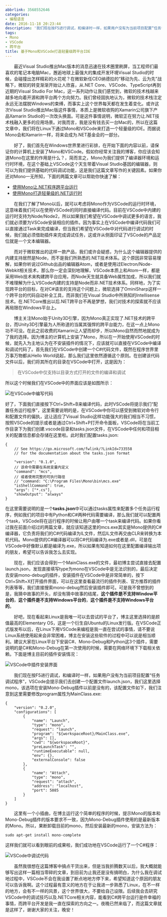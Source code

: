 ```yaml
---
abbrlink: 3568552646
categories:
- 编程语言
date: 2016-11-18 20:23:44
description: '我们现在按F5进行调试，和编译时一样，如果用户没有为当前项目配置“任务调试程序”，VSCode会提示我们去创建一个配置文件launch.json，我们这里选择mono，该选项在安装Mono-Debug插件以前是没有的，该配置文件如下，我们注意到这里需要修改program属性为MainClass.exe:'
tags:
- Mono
- VSCode
- 跨平台
title: 基于Mono和VSCode打造轻量级跨平台IDE
---
```


&emsp;&emsp;最近Visual Studio推出Mac版本的消息迅速在技术圈里刷屏，当工程师们最喜欢的笔记本电脑Mac，邂逅地球上最强大的集成开发环境Visual Studio的时候，会碰撞出怎样精彩的火花呢？在微软新任CEO纳德拉的“移动为先、云为先”战略下，微软的转变渐渐开始让人欣喜，从.NET Core、VSCode、TypeScript再到近期的Visual Studio For Mac，这一系列动作让我们感觉到，微软的技术栈越来越多地向着开源和跨平台两个方向努力。我们曾经固执地认为，微软的技术栈注定永远无法摆脱Windows的束缚，而事实上这个世界每天都在发生着变化。或许这次Visual Studio推出Mac版这件事情，本质上是微软收购的Xamarin公司旗下产品Xamarin Studio的一次改头换面。可是这件事情说明，微软正在努力让.NET技术栈融入更多的应用场景。对我而言，我是没有钱去买一台Mac的，所以在这篇文章中，我们将在Linux下通过Mono和VSCode来打造一个轻量级的IDE。而据说Mono会和Xamarin一样，将来会成为.NET基金会的一部分。

<!--more-->

&emsp;&emsp;好了，我们首先在Windows世界里进行彩排，在开始下面的内容以前，请保证你的计算机上安装了Mono和VSCode。假如你经常关注我的博客，你应该会知道Mono在这里的作用是什么？，简而言之，Mono为我们提供了编译器环境和运行时环境，在这个基础上VSCode这个天生带着Visual Studio基因的编辑器，则可以为我们提供基础的代码调试功能，这是我们这篇文章写作的关键因素。如果你还对Mono一无所知，下面的两篇文章可以帮助你快速了解：

* [使用Mono让.NET程序跨平台运行](http://qinyuanpei/2016/03/06/make-dotnet-run-in-cross-platform-with-mono.html)
* [使用Mono打造轻量级的.NET运行时](http://qinyuanpei.com/2016/03/25/build-light-weight-runtime-for-dotnet-with-mono.html)

&emsp;&emsp;在我们了解了Mono以后，就可以考虑将Mono作为VSCode的运行时环境，这意味着我们可以在使用VSCode的同时直接编译代码。目前在VSCode中内建的运行时支持为Node/Node2，所以如果我们希望在VSCode中调试更多的语言，我们就必须要为VSCode安装相应的插件。因为事实上在VSCode中编译代码我们可以直接通过Task来完成编译，但当我们希望在VSCode中对代码进行调试的时候，我们就必须借助插件来完成调试任务，这或许从侧面印证了VSCode的产品定位就是一个文本编辑器。

&emsp;&emsp;而对于微软推出的这样一款产品，我们或许会疑惑，为什么这个编辑器提供的内建支持居然是Node，而不是我们所熟悉的.NET技术体系。这个原因非常容易理解，如果你听说过Github出品的编辑器Atom，或者是使用过Electron/Node-Webkit相关技术，那么你一定会深刻地理解，VSCode本质上和Atom一样，都是采用Web技术来构建跨平台应用，而Node天生就具备Web属性加成，所以我们就不难理解为什么VSCode内建的支持是Node而非.NET技术体系。同样地，为了实现跨平台的目标，在对C#语言的支持这个问题上，微软选择了OminiSharp这样一个跨平台的代码自动补全工具，而非我们在Visual Studio中所熟知的Intellisense技术。在.NETCore推出以后.NET跨平台不再是梦想，我们对技术的探索就不应该再局限在Windows平台上。

&emsp;&emsp;博主关注Mono始于Unity3D引擎，因为Mono真正实现了.NET技术的跨平台，而Unity3D引擎最为人所称道的当属其强悍的跨平台能力，在这一点上Mono功不可没。在此之前收费的Xamarin让人望而却步，所以Mono自然而然地就成为了我的选择。因为博主的计算机上安装了Mono，所以在一开始使用VSCode的时候，就先入为主地认为在不安装插件的情况下，应该就可以直接在VSCode中编译和调试代码了。首先我们在VSCode中创建一个C#代码文件，既然在程序世界里万事万物都从Hello World说起，那么我们这里依然遵循这个原则。在创建该代码文件以后，我们将其所在的目录在VSCode中打开，这是因为：

> 在VSCode中仅支持以目录方式打开的文件的编译和调试

所以这个时候我们在VSCode中的界面应该是如图所示：

![在VSCode中编写代码](https://ww1.sinaimg.cn/large/4c36074fly1fzixygvqxsj20jg077aac.jpg)

好了，下面我们直接按下Ctrl+Shift+B来编译代码，此时VSCode将提示我们“配置任务运行程序”，这里需要说明的是，在VSCode中你可以感受到微软对命令行和配置文件的偏执，这让适应了Visual Studio这样功能强大的我们相当不习惯，按照VSCode的提示或者是通过Ctrl+Shift+P打开命令面板，VSCode将在当前工作目录下为我们创建.vscode目录和tasks.json文件，在VSCode中任何和项目相关的配置信息都会存储在这里啦。此时我们配置tasks.json:

```
{
    // See https://go.microsoft.com/fwlink/?LinkId=733558
    // for the documentation about the tasks.json format
    
    "version": "0.1.0",
    // 该命令需要在系统变量内定义
    "command": "mcs",
    // 或者使用完整的可执行路径
    // "command: "C:\Program Files\Mono\bin\mcs.exe"
    "isShellCommand": true,
    "args": ["*.cs"],
    "showOutput": "always"
}
```
在这里需要说明的是一个**tasks.json**中可以通过tasks属性来配置多个任务运行程序，例如我们的项目中有Python和C#两种代码需要编译，那么我们就可以配置两个task，VSCode将在运行程序的时候让用户由哪一个task来编译代码。如果你看过我在前面介绍过的两篇文章，就应该知道这里的mcs.exe其实是Mono提供的C#编译器，它负责将我们的C#代码编译为IL文件，然后IL文件再交由CLR来转换为本机代码。Mono提供的C#编译器可以将C#代码编译为.exe或者是.dll，可是在VSCode中好像默认都是编译为.exe，所以如果有知道如何在这里配置编译输出项的朋友，希望可以告诉我怎么去实现。

&emsp;&emsp;现在，我们应该会得到一个MainClass.exe的文件，最初博主尝试直接去配置launch.json，发现直接填写type为mono在VSCode中是无法识别的，最后决定去安装mono-debug的插件，安装插件在VSCode中是非常简单的，按下Ctrl+Shift+X打开插件界面，可以在这里查看最流行的插件列表、官方推荐的插件列表等等，我们直接搜索mono-debug然后安装插件即可。可是我不曾想到的是，我猜中故事的开头，却没有猜中故事的结尾，**这个插件是不支持Window平台的**，**这个插件是不支持Windows平台的**，**这个插件是不支持Windows平台的**。

&emsp;&emsp;好吧，现在看起来Linux是我唯一可以去尝试的平台了，博主这里选择的是颜值最高的Elementary OS，这是一个衍生自Ubuntu的Linux发行版。在VSCode正式版发布以后，在Linux下用VSCode来编程是我一直在尝试的事情，请不要说Linux系统使用起来会非常困难，博主在安装这些软件的过程中可以说是相当顺利。建议大家在Linux平台下安装C#、Mono-Debug和Python这3个插件，需要说明的是C#和Mono-Debug在第一次使用的时候，需要在网络环境下下载相关依赖。下面是博主目前的插件安装情况：

![VSCode中插件安装界面](https://ww1.sinaimg.cn/large/4c36074fly1fzixbdu00aj20910icq3j.jpg)

&emsp;&emsp;我们现在按F5进行调试，和编译时一样，如果用户没有为当前项目配置“任务调试程序”，VSCode会提示我们去创建一个配置文件launch.json，我们这里选择mono，该选项在安装Mono-Debug插件以前是没有的，该配置文件如下，我们注意到这里需要修改program属性为MainClass.exe:

```
{
    "version": "0.2.0",
    "configurations": [
        {
            "name": "Launch",
            "type": "mono",
            "request": "launch",
            "program": "${workspaceRoot}/MainClass.exe",
            "args": [],
            "cwd": "${workspaceRoot}",
            "preLaunchTask": "",
            "runtimeExecutable": null,
            "env": {},
            "externalConsole": false
        },
        {
            "name": "Attach",
            "type": "mono",
            "request": "attach",
            "address": "localhost",
            "port": 5085
        }
    ]
}
```

&emsp;&emsp;这里有一个小插曲，在博主运行这个简单的程序的时候，提示Mono的版本和Mono-Debug插件的版本要求不一致，因为Mono-Debug插件使用的是最新版本的Mono。所以，果断卸载目前的mono，然后安装最新的mono，安装方法为：
```
sudo apt-get install mono-complete
```
这样我们就可以看到眼前的成果啦，我们成功地在VSCode运行了一个C#程序：

![VSCode中调试代码](https://ww1.sinaimg.cn/large/4c36074fly1fzix8ge8e6j211y0laq4f.jpg)

&emsp;&emsp;虽然我很想在这篇博客中搞点干货出来，但是当我折腾数天以后，我大概就能够写出这样一篇相当零碎的文章，到目前为止我还是没有搞明白，为什么我在调试地过程中，VSCode不会在我设置了断点地地方停下来，希望知道这个原因的朋友可以告诉我啊。这个过程最有意义的地方在于让我进一步熟悉了Linux，在不一样的地方，会有不一样的风景，这个世界很大，不要给自己设限。后续我会去研究VSCode中的调试技巧以及.NETCore相关内容，能看到C#跨平台运行是件幸福的事情，而跨平台开发是我一直在探索的方向之一。夜晚已然来临了，而这篇文章就是这样了，谢谢大家的关注，晚安！